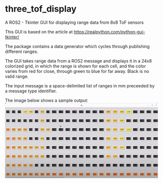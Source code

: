 # three_tof_display
A ROS2 - Tkinter GUI for displaying range data from 8x8 ToF sensors

This GUI is based on the article at https://realpython.com/python-gui-tkinter/

The package contains a data generator which cycles through publishing different ranges.

The GUI takes range data from a ROS2 message and displays it in a 24x8 colorized
grid, in which the range is shown for each cell, and the color varies from red
for close, through green to blue for far away. Black is no valid range.

The input message is a space-delimited list of ranges in mm preceeded by a message type identifier.

The image below shows a sample output:
![GUI displaying three 8x8 ToF sensors side-by-side](/images/24x8SampleDisplay.png)
